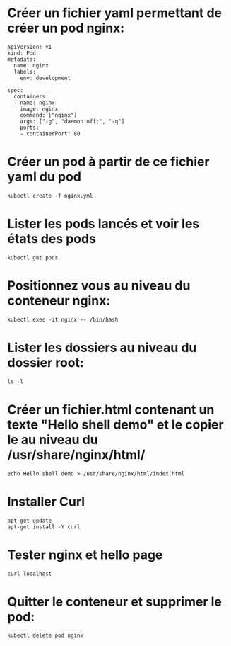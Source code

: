 # Créer un fichier yaml permettant de créer un pod nginx:

```
apiVersion: v1
kind: Pod
metadata:
  name: nginx
  labels:
    env: development

spec:
  containers:
  - name: nginx
    image: nginx
    command: ["nginx"]
    args: ["-g", "daemon off;", "-q"]
    ports:
    - containerPort: 80
```

# Créer un pod à partir de ce fichier yaml du pod
```
kubectl create -f nginx.yml
```

# Lister les pods lancés et voir les états des pods

```
kubectl get pods
```

# Positionnez vous au niveau du conteneur nginx:

```
kubectl exec -it nginx -- /bin/bash
```

# Lister les dossiers au niveau du dossier root:

```
ls -l
```

# Créer un fichier.html contenant un texte "Hello shell demo" et le copier le au niveau du /usr/share/nginx/html/

```
echo Hello shell demo > /usr/share/nginx/html/index.html
```

# Installer Curl

```
apt-get update
apt-get install -Y curl
```

# Tester nginx et hello page

```
curl localhost
```

# Quitter le conteneur et supprimer le pod:

```
kubectl delete pod nginx
```
